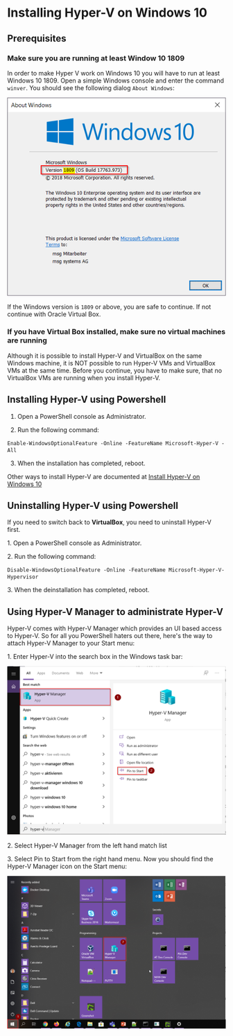 # Installing Hyper-V on Windows 10

## Prerequisites

### Make sure you are running at least Window 10 1809

In order to make Hyper V work on Windows 10 you will have to run at least Windows 10 1809.
Open a simple Windows console and enter the command `winver`. You should see the following dialog `About Windows`:

![](img/hyperv_check_windows_version.png)

If the Windows version is `1809` or above, you are safe to continue. If not continue with Oracle Virtual Box.
 
### If you have Virtual Box installed, make sure no virtual machines are running
Although it is possible to install Hyper-V and VirtualBox on the same Windows machine, it is NOT possible to run Hyper-V VMs and VirtualBox VMs at the same time. Before you continue, you have to make sure, that no VirtualBox VMs are running when you install Hyper-V.

## Installing Hyper-V using Powershell

1. Open a PowerShell console as Administrator.
 
2. Run the following command: 
```
Enable-WindowsOptionalFeature -Online -FeatureName Microsoft-Hyper-V -All  
```

3. When the installation has completed, reboot.

Other ways to install Hyper-V are documented at [Install Hyper-V on Windows 10](https://docs.microsoft.com/de-de/virtualization/hyper-v-on-windows/quick-start/enable-hyper-v)

## Uninstalling Hyper-V using Powershell

If you need to switch back to __VirtualBox__, you need to uninstall Hyper-V first.

1\. Open a PowerShell console as Administrator.
 
2\. Run the following command: 

```
Disable-WindowsOptionalFeature -Online -FeatureName Microsoft-Hyper-V-Hypervisor 
```

3\. When the deinstallation has completed, reboot.

## Using Hyper-V Manager to administrate Hyper-V

Hyper-V comes with Hyper-V Manager which provides an UI based access to Hyper-V. So for all you PowerShell haters out there, here's the way to attach Hyper-V Manager to your Start menu:
 
1\. Enter Hyper-V into the search box in the Windows task bar:

![](img/hyperv_pin_to_start_0.png)

2\. Select Hyper-V Manager from the left hand match list

3\. Select Pin to Start from the right hand menu. Now you should find the Hyper-V Manager icon on the Start menu:

![](img/hyperv_pin_to_start_1.png)
